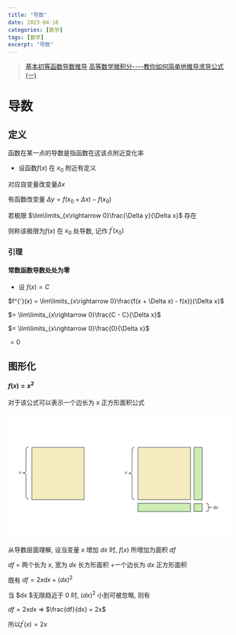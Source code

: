 ```yaml
---
title: "导数"
date: 2023-04-16
categories: [数学]
tags: [数学]
excerpt: "导数"
---
```


> [基本初等函数导数推导](https://zhuanlan.zhihu.com/p/89843248)
> [高等数学微积分----教你如何简单地推导求导公式(一)](https://blog.csdn.net/qq_41884002/article/details/102521646)

# 导数

## 定义

函数在某一点的导数是指函数在这该点附近变化率

- 设函数$f(x)$ 在 $x_0$ 附近有定义

对应自变量改变量$\Delta x$

有函数改变量 $\Delta y = f(x_0 + \Delta x) - f(x_0)$

若极限 $\lim\limits_{x\rightarrow 0}\frac{\Delta y}{\Delta x}$ 存在

则称该极限为$f(x)$ 在 $x_0$ 处导数, 记作 $f^{'}(x_0)$

### 引理

#### 常数函数导数处处为零

- 设 $f(x) = C$

$f^{'}(x) = \lim\limits_{x\rightarrow 0}\frac{f(x + \Delta x) - f(x)}{\Delta x}$

$= \lim\limits_{x\rightarrow 0}\frac{C - C}{\Delta x}$

$= \lim\limits_{x\rightarrow 0}\frac{0}{\Delta x}$

$= 0$

## 图形化

#### $f(x) = x^2$

对于该公式可以表示一个边长为 x 正方形面积公式

![](/assets/image/20241110_122648.jpg)

从导数层面理解, 设当变量 $x$ 增加 $dx$ 时, $f(x)$ 所增加为面积 $df$

$df$ = 两个长为 $x$, 宽为 $dx$ 长方形面积 +一个边长为 $dx$ 正方形面积 

既有 $df = 2xdx + (dx)^2$

当 $dx $无限趋近于 $0$ 时, $(dx)^2$ 小到可被忽略, 则有

$df = 2xdx$ => $\frac{df}{dx} = 2x$

所以$f^{'}(x) = 2x$